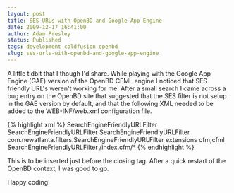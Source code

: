 ```yaml
---
layout: post
title: SES URLs with OpenBD and Google App Engine
date: 2009-12-17 16:41:00
author: Adam Presley
status: Published
tags: development coldfusion openbd
slug: ses-urls-with-openbd-and-google-app-engine
---
```

A little tidbit that I though I'd share. While playing with the Google
App Engine (GAE) version of the OpenBD CFML engine I noticed that SES
friendly URL's weren't working for me. After a small search I came
across a bug entry on the OpenBD site that suggested that the SES filter
is not setup in the GAE version by default, and that the following XML
needed to be added to the WEB-INF/web.xml configuration file.

{% highlight xml %}
<filter>
	<filter-name>SearchEngineFriendlyURLFilter</filter-name>
	<display-name>SearchEngineFriendlyURLFilter</display-name>
	<description>SearchEngineFriendlyURLFilter</description>
	<filter-class>com.newatlanta.filters.SearchEngineFriendlyURLFilter</filter-class>
	<init-param>
		<param-name>extensions</param-name>
		<param-value>cfm,cfml</param-value>
	</init-param>
</filter>
<filter-mapping>
	<filter-name>SearchEngineFriendlyURLFilter</filter-name>
	<url-pattern>/index.cfm/*</url-pattern>
</filter-mapping>
{% endhighlight %}

This is to be inserted just before the closing tag. After a quick
restart of the OpenBD context, I was good to go.

Happy coding!
